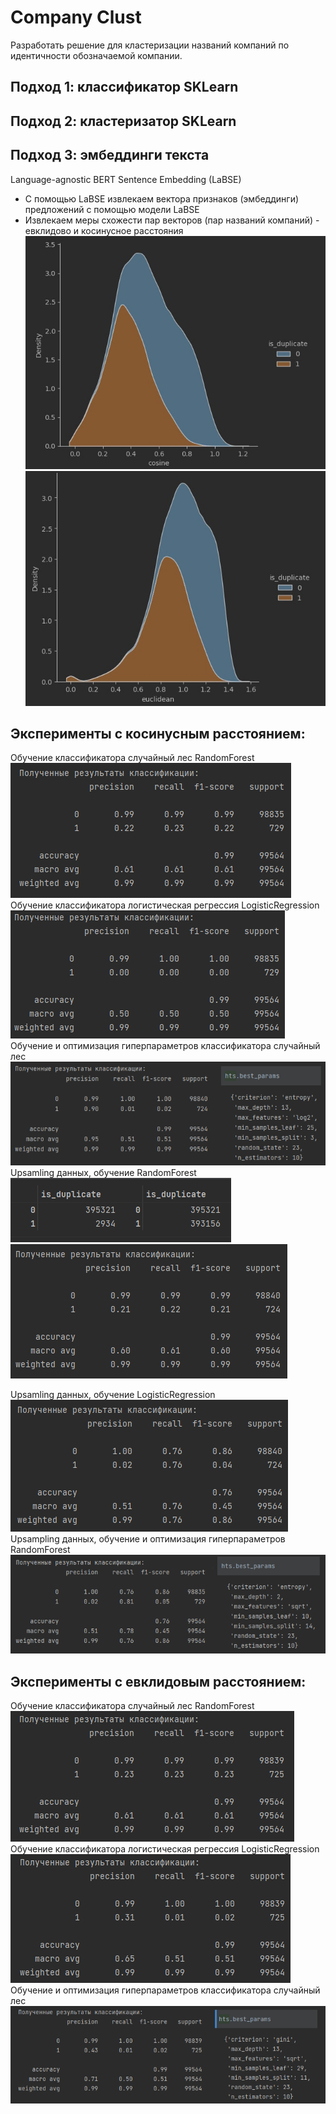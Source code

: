 # Company Clust
Разработать решение для кластеризации названий компаний по идентичности обозначаемой компании.

## Подход 1: классификатор SKLearn

## Подход 2: кластеризатор SKLearn

## Подход 3: эмбеддинги текста
Language-agnostic BERT Sentence Embedding (LaBSE)
- С помощью LaBSE извлекаем вектора признаков (эмбеддинги) предложений с помощью модели LaBSE
- Извлекаем меры схожести пар векторов (пар названий компаний) - евклидово и косинусное расстояния <br>
![img_1.png](misc/img_1.png) 
![img.png](misc/img.png) <br>

## Эксперименты с косинусным расстоянием:<br>
Обучение классификатора случайный лес RandomForest<br>
![img_9.png](misc/img_9.png)<br>
Обучение классификатора логистическая регрессия LogisticRegression<br>
![img_10.png](misc/img_10.png)<br>
Обучение и оптимизация гиперпараметров классификатора случайный лес<br>
![img_11.png](misc/img_11.png)<br>
Upsamling данных, обучение RandomForest<br>
![img_4.png](misc/img_4.png)<br> 
![img_5.png](misc/img_5.png)<br>

Upsamling данных, обучение LogisticRegression<br>
![img_6.png](misc/img_6.png)<br>
Upsampling данных, обучение и оптимизация гиперпараметров RandomForest<br>
![img_7.png](misc/img_7.png)<br>
## Эксперименты с евклидовым расстоянием:<br>
Обучение классификатора случайный лес RandomForest<br>
![img_2.png](misc/img_2.png)<br>
Обучение классификатора логистическая регрессия LogisticRegression<br>
![img_3.png](misc/img_3.png)<br>
Обучение и оптимизация гиперпараметров классификатора случайный лес<br>
![img_8.png](misc/img_8.png)<br>
